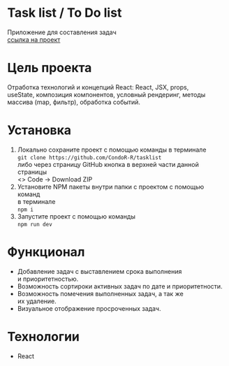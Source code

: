 # Task list / To Do list

Приложение для составления задач  
[ссылка на проект](https://condor-r.github.io/tasklist/)

# Цель проекта

Отработка технологий и концепций React: React, JSX, props,  
useState, композиция компонентов, условный рендеринг, методы  
массива (map, фильтр), обработка событий.

# Установка

1. Локально сохраните проект с помощью команды в терминале  
   `git clone https://github.com/CondoR-R/tasklist`  
   либо через страницу GitHub кнопка в верхней части данной страницы  
   <> Code -> Download ZIP
2. Установите NPM пакеты внутри папки с проектом с помощью команд  
   в терминале  
   `npm i`
3. Запустите проект с помощью команды  
   `npm run dev`

# Функционал

- Добавление задач с выставлением срока выполнения  
  и приоритетностью.
- Возможность сортироки активных задач по дате и приоритетности.
- Возможность помечения выполненных задач, а так же  
  их удаление.
- Визуальное отображение просроченных задач.

# Технологии

- React
